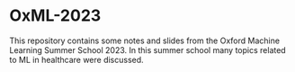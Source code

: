 # OxML-2023
This repository contains some notes and slides from the Oxford Machine Learning Summer School 2023. In this summer school many topics related to ML in healthcare were discussed.
